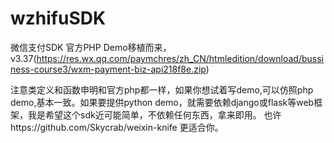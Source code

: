wzhifuSDK
=========

微信支付SDK
    官方PHP Demo移植而来，v3.37(https://res.wx.qq.com/paymchres/zh_CN/htmledition/download/bussiness-course3/wxm-payment-biz-api218f8e.zip)
    
    
注意类定义和函数申明和官方php都一样，如果你想试着写demo,可以仿照php demo,基本一致。如果要提供python demo，就需要依赖django或flask等web框架，我是希望这个sdk近可能简单，不依赖任何东西，拿来即用。
也许https://github.com/Skycrab/weixin-knife 更适合你。
